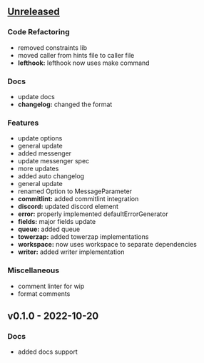 <a name="unreleased"></a>
## [Unreleased]

### Code Refactoring
- removed constraints lib
- moved caller from hints file to caller file
- **lefthook:** lefthook now uses make command

### Docs
- update docs
- **changelog:** changed the format

### Features
- update options
- general update
- added messenger
- update messenger spec
- more updates
- added auto changelog
- general update
- renamed Option to MessageParameter
- **commitlint:** added commitlint integration
- **discord:** updated discord element
- **error:** properly implemented defaultErrorGenerator
- **fields:** major fields update
- **queue:** added queue
- **towerzap:** added towerzap implementations
- **workspace:** now uses workspace to separate dependencies
- **writer:** added writer implementation

### Miscellaneous
- comment linter for wip
- format comments


<a name="v0.1.0"></a>
## v0.1.0 - 2022-10-20
### Docs
- added docs support


[Unreleased]: https://github.com/tigorlazuardi/tower/compare/v0.1.0...HEAD
